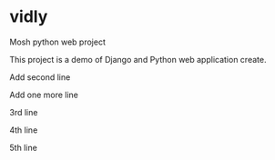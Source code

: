 # vidly
Mosh python web project

This project is a demo of Django and Python web application create.


Add second line

Add one more line

3rd line

4th line

5th line
